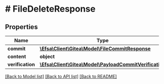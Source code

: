 # # FileDeleteResponse

## Properties

Name | Type | Description | Notes
------------ | ------------- | ------------- | -------------
**commit** | [**\Efsa\Client\Gitea\Model\FileCommitResponse**](FileCommitResponse.md) |  | [optional]
**content** | **object** |  | [optional]
**verification** | [**\Efsa\Client\Gitea\Model\PayloadCommitVerification**](PayloadCommitVerification.md) |  | [optional]

[[Back to Model list]](../../README.md#models) [[Back to API list]](../../README.md#endpoints) [[Back to README]](../../README.md)
